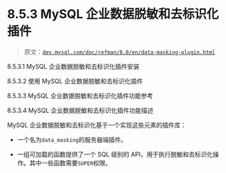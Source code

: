 # 8.5.3 MySQL 企业数据脱敏和去标识化插件

> 原文：[`dev.mysql.com/doc/refman/8.0/en/data-masking-plugin.html`](https://dev.mysql.com/doc/refman/8.0/en/data-masking-plugin.html)

8.5.3.1 MySQL 企业数据脱敏和去标识化插件安装

8.5.3.2 使用 MySQL 企业数据脱敏和去标识化插件

8.5.3.3 MySQL 企业数据脱敏和去标识化插件功能参考

8.5.3.4 MySQL 企业数据脱敏和去标识化插件功能描述

MySQL 企业数据脱敏和去标识化基于一个实现这些元素的插件库：

+   一个名为`data_masking`的服务器端插件。

+   一组可加载的函数提供了一个 SQL 级别的 API，用于执行脱敏和去标识化操作。其中一些函数需要`SUPER`权限。
